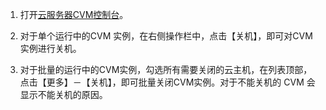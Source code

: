 1. 打开[云服务器CVM控制台]( https://console.qcloud.com/cvm/)。

2. 对于单个运行中的CVM 实例，在右侧操作栏中，点击【关机】，即可对CVM 实例进行关机。

3. 对于批量的运行中的CVM实例，勾选所有需要关闭的云主机，在列表顶部，点击【更多】－【关机】，即可批量关闭CVM实例。对于不能关机的 CVM 会显示不能关机的原因。